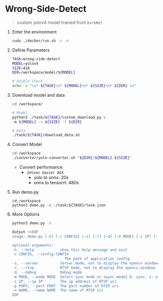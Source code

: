 # Wrong-Side-Detect
> custom yolov4 model trained from `DarkNet`

1. Enter the environment
    ```bash
    sudo ./docker/run.sh -c -n
    ```
2. Define Parameters
    ```bash
    TASK=wrong-side-detect
    MODEL=yolov4
    SIZE=416
    DIR=/workspace/model/${MODEL}

    # Double Check
    echo -e "\n* ${TASK}\n* ${MODEL}\n* ${SIZE}\n* ${DIR} \n" 
    ```
2. Download model and data
    ```bash
    cd /workspace/

    # Model
    python3 ./task/${TASK}/custom_download.py \
    -m ${MODEL} -s ${SIZE} -f ${DIR}

    # Data
    ./task/${TASK}/download_data.sh
    ```
3. Convert Model
    ```bash
    cd /workspace
    ./converter/yolo-converter.sh "${DIR}/${MODEL}-${SIZE}"
    ```
    * Convert performance
      * `Jetson Xavier AGX`
        * yolo to onnx: 20s
        * onnx to tensorrt: 480s
4. Run demo.py
    ```
    cd /workspace
    python3 demo.py -c ./task/${TASK}/task.json
    ```

5. More Options
    ```bash
    python3 demo.py -h

    Output <<EOF
    usage: demo.py [-h] [-c CONFIG] [-s] [-r] [-d] [-m MODE] [-i IP] [-p PORT] [-n NAME]
    
    optional arguments:
    -h, --help            show this help message and exit
    -c CONFIG, --config CONFIG
                            The path of application config
    -s, --server          Server mode, not to display the opencv windows
    -r, --rtsp            RTSP mode, not to display the opencv windows
    -d, --debug           Debug mode
    -m MODE, --mode MODE  Select sync mode or async mode{ 0: sync, 1: async }
    -i IP, --ip IP        The ip address of RTSP uri
    -p PORT, --port PORT  The port number of RTSP uri
    -n NAME, --name NAME  The name of RTSP uri
    EOF
    
    ```